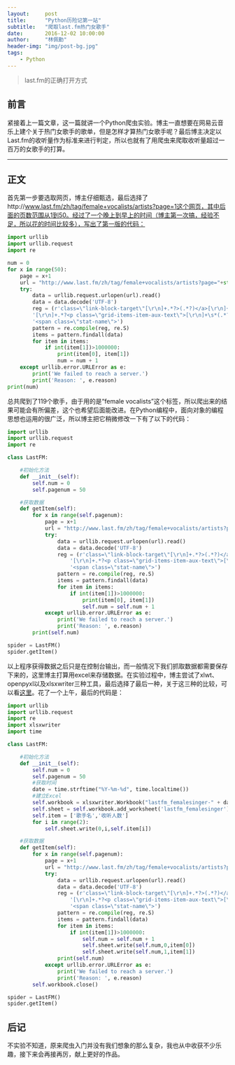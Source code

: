 ```yaml
---
layout:     post
title:      "Python历险记第一站"
subtitle:   "爬取last.fm热门女歌手"
date:       2016-12-02 10:00:00
author:     "林佩勤"
header-img: "img/post-bg.jpg"
tags:
    - Python
---
```


> last.fm的正确打开方式


## 前言

紧接着上一篇文章，这一篇就讲一个Python爬虫实验。博主一直想要在网易云音乐上建个关于热门女歌手的歌单，但是怎样才算热门女歌手呢？最后博主决定以Last.fm的收听量作为标准来进行判定，所以也就有了用爬虫来爬取收听量超过一百万的女歌手的打算。

---

## 正文

首先第一步要选取网页，博主仔细甄选，最后选择了http://www.last.fm/zh/tag/female+vocalists/artists?page=1这个网页，其中后面的页数范围从1到50。经过了一个晚上到早上的时间（博主第一次搞，经验不足，所以花的时间比较多），写出了第一版的代码：

```python
import urllib
import urllib.request
import re

num = 0
for x in range(50):
    page = x+1
    url = "http://www.last.fm/zh/tag/female+vocalists/artists?page="+str(page)
    try:
        data = urllib.request.urlopen(url).read()
        data = data.decode('UTF-8')
        reg = (r'class=\"link-block-target\"[\r\n]+.*?>(.*?)</a>[\r\n]+.*?</p>'
        '[\r\n]+.*?<p class=\"grid-items-item-aux-text\">[\r\n]+\s*(.*?)\s位'
        '<span class=\"stat-name\">')
        pattern = re.compile(reg, re.S)
        items = pattern.findall(data)
        for item in items:
            if int(item[1])>1000000:
                print(item[0], item[1])
                num = num + 1
    except urllib.error.URLError as e:
        print('We failed to reach a server.')
        print('Reason: ', e.reason)
print(num)
```

总共爬到了119个歌手，由于用的是“female vocalists”这个标签，所以爬出来的结果可能会有所偏差，这个也希望后面能改进。在Python编程中，面向对象的编程思想也运用的很广泛，所以博主把它稍微修改一下有了以下的代码：

```python
import urllib
import urllib.request
import re

class LastFM:

    #初始化方法
    def __init__(self):
        self.num = 0
        self.pagenum = 50

    #获取数据
    def getItem(self):
        for x in range(self.pagenum):
            page = x+1
            url = "http://www.last.fm/zh/tag/female+vocalists/artists?page="+str(page)
            try:
                data = urllib.request.urlopen(url).read()
                data = data.decode('UTF-8')
                reg = (r'class=\"link-block-target\"[\r\n]+.*?>(.*?)</a>[\r\n]+.*?</p>'
                    '[\r\n]+.*?<p class=\"grid-items-item-aux-text\">[\r\n]+\s*(.*?)\s位'
                    '<span class=\"stat-name\">')
                pattern = re.compile(reg, re.S)
                items = pattern.findall(data)
                for item in items:
                    if int(item[1])>1000000:
                        print(item[0], item[1])
                        self.num = self.num + 1
            except urllib.error.URLError as e:
                print('We failed to reach a server.')
                print('Reason: ', e.reason)
        print(self.num)

spider = LastFM()
spider.getItem()
```

以上程序获得数据之后只是在控制台输出，而一般情况下我们抓取数据都需要保存下来的，这里博主打算用excel来存储数据。在实验过程中，博主尝试了xlwt、openpyxl以及xlsxwriter三种工具，最后选择了最后一种，关于这三种的比较，可以看[这里](http://ju.outofmemory.cn/entry/56671)。花了一个上午，最后的代码是：

```python
import urllib
import urllib.request
import re
import xlsxwriter
import time

class LastFM:

    #初始化方法
    def __init__(self):
        self.num = 0
        self.pagenum = 50
        #获取时间
        date = time.strftime("%Y-%m-%d", time.localtime())
        #建立Excel
        self.workbook = xlsxwriter.Workbook("lastfm_femalesinger-" + date + ".xlsx")
        self.sheet = self.workbook.add_worksheet('lastfm_femalesinger')
        self.item = ['歌手名','收听人数']
        for i in range(2):
            self.sheet.write(0,i,self.item[i])

    #获取数据
    def getItem(self):
        for x in range(self.pagenum):
            page = x+1
            url = "http://www.last.fm/zh/tag/female+vocalists/artists?page="+str(page)
            try:
                data = urllib.request.urlopen(url).read()
                data = data.decode('UTF-8')
                reg = (r'class=\"link-block-target\"[\r\n]+.*?>(.*?)</a>[\r\n]+.*?</p>'
                    '[\r\n]+.*?<p class=\"grid-items-item-aux-text\">[\r\n]+\s*(.*?)\s位'
                    '<span class=\"stat-name\">')
                pattern = re.compile(reg, re.S)
                items = pattern.findall(data)
                for item in items:
                    if int(item[1])>1000000:
                        self.num = self.num + 1
                        self.sheet.write(self.num,0,item[0])
                        self.sheet.write(self.num,1,item[1])
                print(self.num)
            except urllib.error.URLError as e:
                print('We failed to reach a server.')
                print('Reason: ', e.reason)
        self.workbook.close()

spider = LastFM()
spider.getItem()

```

## 后记

不实验不知道，原来爬虫入门并没有我们想象的那么复杂，我也从中收获不少乐趣，接下来会再接再厉，献上更好的作品。
